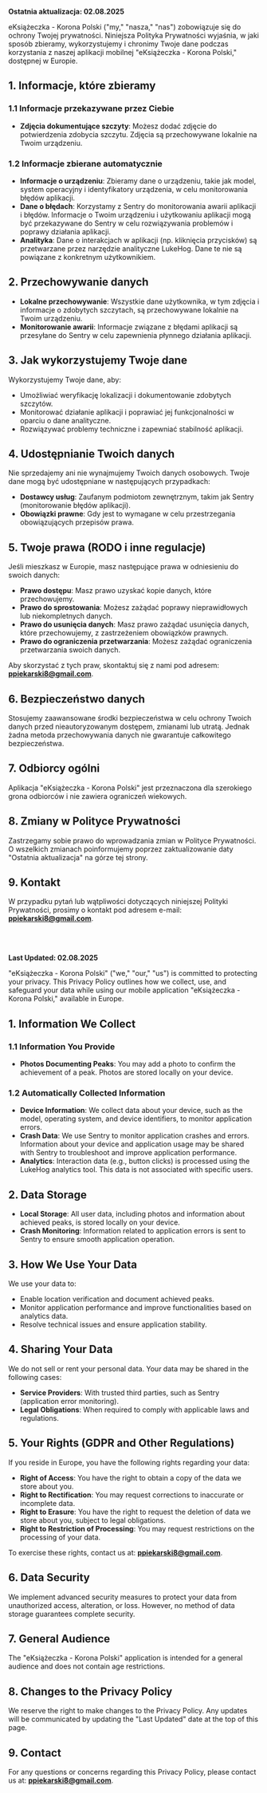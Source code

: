**Ostatnia aktualizacja: 02.08.2025**

eKsiążeczka - Korona Polski ("my," "nasza," "nas") zobowiązuje się do ochrony Twojej prywatności. Niniejsza Polityka Prywatności wyjaśnia, w jaki sposób zbieramy, wykorzystujemy i chronimy Twoje dane podczas korzystania z naszej aplikacji mobilnej "eKsiążeczka - Korona Polski," dostępnej w Europie.

## 1. Informacje, które zbieramy

### 1.1 Informacje przekazywane przez Ciebie

- **Zdjęcia dokumentujące szczyty**: Możesz dodać zdjęcie do potwierdzenia zdobycia szczytu. Zdjęcia są przechowywane lokalnie na Twoim urządzeniu.

### 1.2 Informacje zbierane automatycznie

- **Informacje o urządzeniu**: Zbieramy dane o urządzeniu, takie jak model, system operacyjny i identyfikatory urządzenia, w celu monitorowania błędów aplikacji.
- **Dane o błędach**: Korzystamy z Sentry do monitorowania awarii aplikacji i błędów. Informacje o Twoim urządzeniu i użytkowaniu aplikacji mogą być przekazywane do Sentry w celu rozwiązywania problemów i poprawy działania aplikacji.
- **Analityka**: Dane o interakcjach w aplikacji (np. kliknięcia przycisków) są przetwarzane przez narzędzie analityczne LukeHog. Dane te nie są powiązane z konkretnym użytkownikiem.

## 2. Przechowywanie danych

- **Lokalne przechowywanie**: Wszystkie dane użytkownika, w tym zdjęcia i informacje o zdobytych szczytach, są przechowywane lokalnie na Twoim urządzeniu.
- **Monitorowanie awarii**: Informacje związane z błędami aplikacji są przesyłane do Sentry w celu zapewnienia płynnego działania aplikacji.

## 3. Jak wykorzystujemy Twoje dane

Wykorzystujemy Twoje dane, aby:

- Umożliwiać weryfikację lokalizacji i dokumentowanie zdobytych szczytów.
- Monitorować działanie aplikacji i poprawiać jej funkcjonalności w oparciu o dane analityczne.
- Rozwiązywać problemy techniczne i zapewniać stabilność aplikacji.

## 4. Udostępnianie Twoich danych

Nie sprzedajemy ani nie wynajmujemy Twoich danych osobowych. Twoje dane mogą być udostępniane w następujących przypadkach:

- **Dostawcy usług**: Zaufanym podmiotom zewnętrznym, takim jak Sentry (monitorowanie błędów aplikacji).
- **Obowiązki prawne**: Gdy jest to wymagane w celu przestrzegania obowiązujących przepisów prawa.

## 5. Twoje prawa (RODO i inne regulacje)

Jeśli mieszkasz w Europie, masz następujące prawa w odniesieniu do swoich danych:

- **Prawo dostępu**: Masz prawo uzyskać kopie danych, które przechowujemy.
- **Prawo do sprostowania**: Możesz zażądać poprawy nieprawidłowych lub niekompletnych danych.
- **Prawo do usunięcia danych**: Masz prawo zażądać usunięcia danych, które przechowujemy, z zastrzeżeniem obowiązków prawnych.
- **Prawo do ograniczenia przetwarzania**: Możesz zażądać ograniczenia przetwarzania swoich danych.

Aby skorzystać z tych praw, skontaktuj się z nami pod adresem: **[ppiekarski8@gmail.com](mailto:ppiekarski8@gmail.com)**.

## 6. Bezpieczeństwo danych

Stosujemy zaawansowane środki bezpieczeństwa w celu ochrony Twoich danych przed nieautoryzowanym dostępem, zmianami lub utratą. Jednak żadna metoda przechowywania danych nie gwarantuje całkowitego bezpieczeństwa.

## 7. Odbiorcy ogólni

Aplikacja "eKsiążeczka - Korona Polski" jest przeznaczona dla szerokiego grona odbiorców i nie zawiera ograniczeń wiekowych.

## 8. Zmiany w Polityce Prywatności

Zastrzegamy sobie prawo do wprowadzania zmian w Polityce Prywatności. O wszelkich zmianach poinformujemy poprzez zaktualizowanie daty "Ostatnia aktualizacja" na górze tej strony.

## 9. Kontakt

W przypadku pytań lub wątpliwości dotyczących niniejszej Polityki Prywatności, prosimy o kontakt pod adresem e-mail: **[ppiekarski8@gmail.com](mailto:ppiekarski8@gmail.com)**.

<br><br>

**Last Updated: 02.08.2025**

"eKsiążeczka - Korona Polski" ("we," "our," "us") is committed to protecting your privacy. This Privacy Policy outlines how we collect, use, and safeguard your data while using our mobile application "eKsiążeczka - Korona Polski," available in Europe.

## 1. Information We Collect

### 1.1 Information You Provide

- **Photos Documenting Peaks**: You may add a photo to confirm the achievement of a peak. Photos are stored locally on your device.

### 1.2 Automatically Collected Information

- **Device Information**: We collect data about your device, such as the model, operating system, and device identifiers, to monitor application errors.
- **Crash Data**: We use Sentry to monitor application crashes and errors. Information about your device and application usage may be shared with Sentry to troubleshoot and improve application performance.
- **Analytics**: Interaction data (e.g., button clicks) is processed using the LukeHog analytics tool. This data is not associated with specific users.

## 2. Data Storage

- **Local Storage**: All user data, including photos and information about achieved peaks, is stored locally on your device.
- **Crash Monitoring**: Information related to application errors is sent to Sentry to ensure smooth application operation.

## 3. How We Use Your Data

We use your data to:

- Enable location verification and document achieved peaks.
- Monitor application performance and improve functionalities based on analytics data.
- Resolve technical issues and ensure application stability.

## 4. Sharing Your Data

We do not sell or rent your personal data. Your data may be shared in the following cases:

- **Service Providers**: With trusted third parties, such as Sentry (application error monitoring).
- **Legal Obligations**: When required to comply with applicable laws and regulations.

## 5. Your Rights (GDPR and Other Regulations)

If you reside in Europe, you have the following rights regarding your data:

- **Right of Access**: You have the right to obtain a copy of the data we store about you.
- **Right to Rectification**: You may request corrections to inaccurate or incomplete data.
- **Right to Erasure**: You have the right to request the deletion of data we store about you, subject to legal obligations.
- **Right to Restriction of Processing**: You may request restrictions on the processing of your data.

To exercise these rights, contact us at: **[ppiekarski8@gmail.com](mailto:ppiekarski8@gmail.com)**.

## 6. Data Security

We implement advanced security measures to protect your data from unauthorized access, alteration, or loss. However, no method of data storage guarantees complete security.

## 7. General Audience

The "eKsiążeczka - Korona Polski" application is intended for a general audience and does not contain age restrictions.

## 8. Changes to the Privacy Policy

We reserve the right to make changes to the Privacy Policy. Any updates will be communicated by updating the "Last Updated" date at the top of this page.

## 9. Contact

For any questions or concerns regarding this Privacy Policy, please contact us at: **[ppiekarski8@gmail.com](mailto:ppiekarski8@gmail.com)**.
